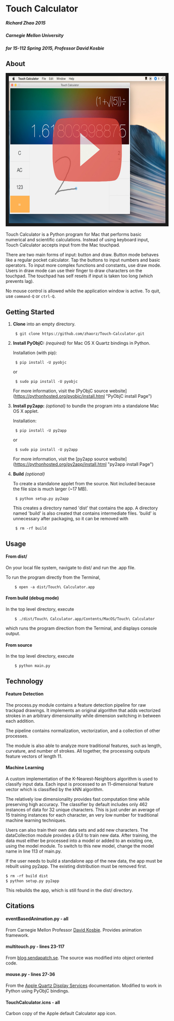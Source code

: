 # Touch Calculator

##### Richard Zhao 2015
##### Carnegie Mellon University
##### for 15-112 Spring 2015, Professor David Kosbie

## About

<a href="http://www.youtube.com/watch?feature=player_embedded&v=9xGWnnozi-M&feature=youtu.be
" target="_blank"><img src="https://raw.githubusercontent.com/zhaorz/Touch-Calculator/master/design/screenshot.jpg" 
alt="Touch Calculator Video" width="660" height="471" border="10" /></a>

Touch Calculator is a Python program for Mac that performs basic numerical and
scientific calculations. Instead of using keyboard input, Touch Calculator
accepts input from the Mac touchpad.

There are two main forms of input: button and draw. Button mode behaves like a
regular pocket calculator. Tap the buttons to input numbers and basic operators.
To input more complex functions and constants, use draw mode. Users in draw mode
can use their finger to draw characters on the touchpad. The touchpad has self
resets if input is taken too long (which prevents lag).

No mouse control is allowed while the application window is active. To quit,
use `command-Q` or `ctrl-Q`.

## Getting Started

1. **Clone** into an empty directory.
    
        $ git clone https://github.com/zhaorz/Touch-Calculator.git

2. **Install PyObjC:** *(required)* for Mac OS X Quartz bindings in Python.

    Installation (with pip):

        $ pip install -U pyobjc

    or 

        $ sudo pip install -U pyobjc

    For more information, visit the [PyObjC source website]
    (https://pythonhosted.org/pyobjc/install.html "PyObjC install Page")

3. **Install py2app:** *(optional)* to bundle the program into a standalone Mac
OS X applet.
	   
    Installation:

        $ pip install -U py2app

    or

        $ sudo pip install -U py2app
	
    For more information, visit the [py2app source website]
    (https://pythonhosted.org/py2app/install.html "py2app install Page")

4. **Build** *(optional)*

    To create a standalone applet from the source. Not included because the file
    size is much larger (~17 MB).

        $ python setup.py py2app

    This creates a directory named 'dist' that contains the app. A directory
    named 'build' is also created that contains intermediate files. 'build' is
    unnecessary after packaging, so it can be removed with

        $ rm -rf build

## Usage

#### From dist/

On your local file system, navigate to dist/ and run the .app file.

To run the program directly from the Terminal,

        $ open -a dist/Touch\ Calculator.app

#### From build (debug mode)

In the top level directory, execute

        $ ./dist/Touch\ Calculator.app/Contents/MacOS/Touch\ Calculator

which runs the program direction from the Terminal, and displays console
output.

#### From source

In the top level directory, execute

        $ python main.py

## Technology

#### Feature Detection

The process.py module contains a feature detection pipeline for raw trackpad
drawings. It implements an original algorithm that adds vectorized strokes
in an arbitrary dimensionality while dimension switching in between each
addition.

The pipeline contains normalization, vectorization, and a collection of
other processes.

The module is also able to analyze more traditional features, such as
length, curvature, and number of strokes. All together, the processing
outputs feature vectors of length 11.

#### Machine Learning
    
A custom implementation of the K-Nearest-Neighbors algorithm is used to 
classify input data. Each input is processed to an 11-dimensional feature
vector which is classified by the kNN algorithm.

The relatively low dimensionality provides fast computation time while
preserving high accuracy. The classifier by default includes only 462
instances of data for 32 unique characters. This is just under an average
of 15 training instances for each character, an very low number for
traditional machine learning techniques.

Users can also train their own data sets and add new characters. The
dataCollection module provides a GUI to train new data. After training,
the data must either be processed into a model or added to an existing one,
using the model module. To switch to this new model, change the model name
in line 113 of main.py.

If the user needs to build a standalone app of the new data, the app must
be rebuilt using py2app. The existing distribution must be removed first.

    $ rm -rf build dist
    $ python setup.py py2app

This rebuilds the app, which is still found in the dist/ directory.

## Citations

#### eventBasedAnimation.py - all

From Carnegie Mellon Professor <a
href="http://www.cs.cmu.edu/~112/notes/eventBasedAnimation.py">David Kosbie</a>.
Provides animation framework.

#### multitouch.py - lines 23-117 

From <a href="http://blog.sendapatch.se/2009/november/macbook-multitouch-in-python.html">blog.sendapatch.se</a>. 
The source was modified into object oriented code.

#### mouse.py - lines 27-36

From the <a
href="https://developer.apple.com/library/mac/documentation/GraphicsImaging/Conceptual/QuartzDisplayServicesConceptual/Articles/MouseCursor.html">Apple Quartz Display Services</a> documentation. 
Modified to work in Python using PyObjC bindings.

#### TouchCalculator.icns - all

Carbon copy of the Apple default Calculator app icon.

